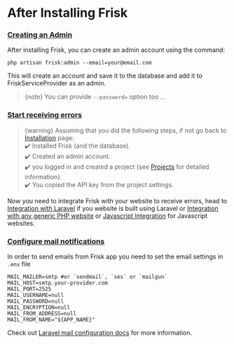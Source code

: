 # After Installing Frisk

 <a name="creating-admin-account"></a>
### [Creating an Admin](#creating-admin-account)
After installing Frisk, you can create an admin account using the command:

    php artisan frisk:admin --email=your@email.com

This will create an account and save it to the database and add it to FriskServiceProvider as an admin.


> {note} You can provide `--password=` option too ...

 <a name="receiving-errors"></a>
### [Start receiving errors](#receiving-errors)
> {warning} Assuming that you did the following steps, if not go back to [Installation](/installation) page:
<br> ✔️ Installed Frisk (and the database).
<br> ✔️ Created an admin account.
<br> ✔️ you logged in and created a project (see [Projects](/projects) for detailed information).
<br> ✔️ You copied the API key from the project settings.


Now you need to integrate Frisk with your website to receive errors, head to [Integration with Laravel](/laravel-integration) if you website is built using Laravel or  [Integration with any generic PHP website](/generic-php-integration) or [Javascript Integration](/javascript-integration) for Javascript websites.

 <a name="mail-configurations"></a>
### [Configure mail notifications](#mail-configurations)
In order to send emails from Frisk app you need to set the email settings in `.env` file

    MAIL_MAILER=smtp #or `sendmail`, `ses` or `mailgun`
    MAIL_HOST=smtp.your-provider.com
    MAIL_PORT=2525
    MAIL_USERNAME=null
    MAIL_PASSWORD=null
    MAIL_ENCRYPTION=null
    MAIL_FROM_ADDRESS=null
    MAIL_FROM_NAME="${APP_NAME}"

Check out [Laravel mail configuration docs](https://laravel.com/docs/7.x/mail#configuration) for more information.